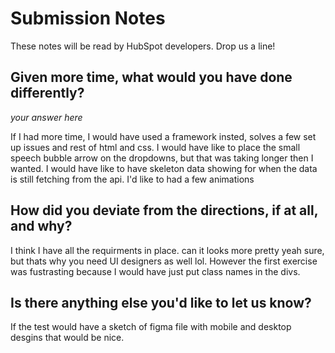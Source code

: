 # Submission Notes

These notes will be read by HubSpot developers. Drop us a line!

## Given more time, what would you have done differently?

_your answer here_

If I had more time, I would have used a framework insted, solves a few set up issues and rest of html and css.
I would have like to place the small speech bubble arrow on the dropdowns, but that was taking longer then I wanted.
I would have like to have skeleton data showing for when the data is still fetching from the api.
I'd like to had a few animations

## How did you deviate from the directions, if at all, and why?

I think I have all the requirments in place. can it looks more pretty yeah sure, but thats why you need UI designers as well lol.
However the first exercise was fustrasting because I would have just put class names in the divs.

## Is there anything else you'd like to let us know?

If the test would have a sketch of figma file with mobile and desktop desgins that would be nice.

